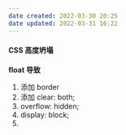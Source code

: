 ```yaml
---
date created: 2022-03-30 20:25
date updated: 2022-03-31 16:22
---
```


#### CSS 高度坍塌
**float 导致**
1. 添加 border
2. 添加 clear: both;
3. overflow: hidden;
4. display: block;
5. 
